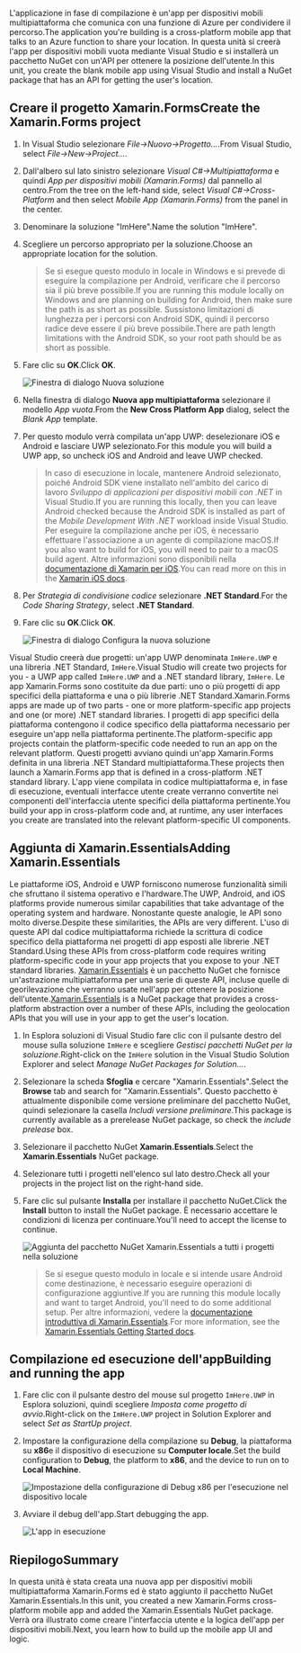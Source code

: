<span data-ttu-id="a01db-101">L'applicazione in fase di compilazione è un'app per dispositivi mobili multipiattaforma che comunica con una funzione di Azure per condividere il percorso.</span><span class="sxs-lookup"><span data-stu-id="a01db-101">The application you're building is a cross-platform mobile app that talks to an Azure function to share your location.</span></span> <span data-ttu-id="a01db-102">In questa unità si creerà l'app per dispositivi mobili vuota mediante Visual Studio e si installerà un pacchetto NuGet con un'API per ottenere la posizione dell'utente.</span><span class="sxs-lookup"><span data-stu-id="a01db-102">In this unit, you create the blank mobile app using Visual Studio and install a NuGet package that has an API for getting the user's location.</span></span>

## <a name="create-the-xamarinforms-project"></a><span data-ttu-id="a01db-103">Creare il progetto Xamarin.Forms</span><span class="sxs-lookup"><span data-stu-id="a01db-103">Create the Xamarin.Forms project</span></span>

1. <span data-ttu-id="a01db-104">In Visual Studio selezionare *File->Nuovo->Progetto...*.</span><span class="sxs-lookup"><span data-stu-id="a01db-104">From Visual Studio, select *File->New->Project...*.</span></span>

1. <span data-ttu-id="a01db-105">Dall'albero sul lato sinistro selezionare *Visual C#->Multipiattaforma* e quindi *App per dispositivi mobili (Xamarin.Forms)* dal pannello al centro.</span><span class="sxs-lookup"><span data-stu-id="a01db-105">From the tree on the left-hand side, select *Visual C#->Cross-Platform* and then select *Mobile App (Xamarin.Forms)* from the panel in the center.</span></span>

1. <span data-ttu-id="a01db-106">Denominare la soluzione "ImHere".</span><span class="sxs-lookup"><span data-stu-id="a01db-106">Name the solution "ImHere".</span></span>

1. <span data-ttu-id="a01db-107">Scegliere un percorso appropriato per la soluzione.</span><span class="sxs-lookup"><span data-stu-id="a01db-107">Choose an appropriate location for the solution.</span></span>

    > <span data-ttu-id="a01db-108">Se si esegue questo modulo in locale in Windows e si prevede di eseguire la compilazione per Android, verificare che il percorso sia il più breve possibile.</span><span class="sxs-lookup"><span data-stu-id="a01db-108">If you are running this module locally on Windows and are planning on building for Android, then make sure the path is as short as possible.</span></span> <span data-ttu-id="a01db-109">Sussistono limitazioni di lunghezza per i percorsi con Android SDK, quindi il percorso radice deve essere il più breve possibile.</span><span class="sxs-lookup"><span data-stu-id="a01db-109">There are path length limitations with the Android SDK, so your root path should be as short as possible.</span></span>

1. <span data-ttu-id="a01db-110">Fare clic su **OK**.</span><span class="sxs-lookup"><span data-stu-id="a01db-110">Click **OK**.</span></span>

    ![Finestra di dialogo Nuova soluzione](../media/2-new-solution-dialog.png)

1. <span data-ttu-id="a01db-112">Nella finestra di dialogo **Nuova app multipiattaforma** selezionare il modello *App vuota*.</span><span class="sxs-lookup"><span data-stu-id="a01db-112">From the **New Cross Platform App** dialog, select the *Blank App* template.</span></span>

1. <span data-ttu-id="a01db-113">Per questo modulo verrà compilata un'app UWP: deselezionare iOS e Android e lasciare UWP selezionato.</span><span class="sxs-lookup"><span data-stu-id="a01db-113">For this module you will build a UWP app, so uncheck iOS and Android and leave UWP checked.</span></span>

    > <span data-ttu-id="a01db-114">In caso di esecuzione in locale, mantenere Android selezionato, poiché Android SDK viene installato nell'ambito del carico di lavoro *Sviluppo di applicazioni per dispositivi mobili con .NET* in Visual Studio.</span><span class="sxs-lookup"><span data-stu-id="a01db-114">If you are running this locally, then you can leave Android checked because the Android SDK is installed as part of the *Mobile Development With .NET* workload inside Visual Studio.</span></span> <span data-ttu-id="a01db-115">Per eseguire la compilazione anche per iOS, è necessario effettuare l'associazione a un agente di compilazione macOS.</span><span class="sxs-lookup"><span data-stu-id="a01db-115">If you also want to build for iOS, you will need to pair to a macOS build agent.</span></span> <span data-ttu-id="a01db-116">Altre informazioni sono disponibili nella [documentazione di Xamarin per iOS](https://docs.microsoft.com/xamarin/ios/get-started/installation/windows/connecting-to-mac/).</span><span class="sxs-lookup"><span data-stu-id="a01db-116">You can read more on this in the [Xamarin iOS docs](https://docs.microsoft.com/xamarin/ios/get-started/installation/windows/connecting-to-mac/).</span></span>

1. <span data-ttu-id="a01db-117">Per *Strategia di condivisione codice* selezionare **.NET Standard**.</span><span class="sxs-lookup"><span data-stu-id="a01db-117">For the *Code Sharing Strategy*, select **.NET Standard**.</span></span>

1. <span data-ttu-id="a01db-118">Fare clic su **OK**.</span><span class="sxs-lookup"><span data-stu-id="a01db-118">Click **OK**.</span></span>

    ![Finestra di dialogo Configura la nuova soluzione](../media/2-configure-solution-dialog.png)

<span data-ttu-id="a01db-120">Visual Studio creerà due progetti: un'app UWP denominata `ImHere.UWP` e una libreria .NET Standard, `ImHere`.</span><span class="sxs-lookup"><span data-stu-id="a01db-120">Visual Studio will create two projects for you - a UWP app called `ImHere.UWP` and a .NET standard library, `ImHere`.</span></span> <span data-ttu-id="a01db-121">Le app Xamarin.Forms sono costituite da due parti: uno o più progetti di app specifici della piattaforma e una o più librerie .NET Standard.</span><span class="sxs-lookup"><span data-stu-id="a01db-121">Xamarin.Forms apps are made up of two parts - one or more platform-specific app projects and one (or more) .NET standard libraries.</span></span> <span data-ttu-id="a01db-122">I progetti di app specifici della piattaforma contengono il codice specifico della piattaforma necessario per eseguire un'app nella piattaforma pertinente.</span><span class="sxs-lookup"><span data-stu-id="a01db-122">The platform-specific app projects contain the platform-specific code needed to run an app on the relevant platform.</span></span> <span data-ttu-id="a01db-123">Questi progetti avviano quindi un'app Xamarin.Forms definita in una libreria .NET Standard multipiattaforma.</span><span class="sxs-lookup"><span data-stu-id="a01db-123">These projects then launch a Xamarin.Forms app that is defined in a cross-platform .NET standard library.</span></span> <span data-ttu-id="a01db-124">L'app viene compilata in codice multipiattaforma e, in fase di esecuzione, eventuali interfacce utente create verranno convertite nei componenti dell'interfaccia utente specifici della piattaforma pertinente.</span><span class="sxs-lookup"><span data-stu-id="a01db-124">You build your app in cross-platform code and, at runtime, any user interfaces you create are translated into the relevant platform-specific UI components.</span></span>

## <a name="adding-xamarinessentials"></a><span data-ttu-id="a01db-125">Aggiunta di Xamarin.Essentials</span><span class="sxs-lookup"><span data-stu-id="a01db-125">Adding Xamarin.Essentials</span></span>

<span data-ttu-id="a01db-126">Le piattaforme iOS, Android e UWP forniscono numerose funzionalità simili che sfruttano il sistema operativo e l'hardware.</span><span class="sxs-lookup"><span data-stu-id="a01db-126">The UWP, Android, and iOS platforms provide numerous similar capabilities that take advantage of the operating system and hardware.</span></span> <span data-ttu-id="a01db-127">Nonostante queste analogie, le API sono molto diverse.</span><span class="sxs-lookup"><span data-stu-id="a01db-127">Despite these similarities, the APIs are very different.</span></span> <span data-ttu-id="a01db-128">L'uso di queste API dal codice multipiattaforma richiede la scrittura di codice specifico della piattaforma nei progetti di app esposti alle librerie .NET Standard.</span><span class="sxs-lookup"><span data-stu-id="a01db-128">Using these APIs from cross-platform code requires writing platform-specific code in your app projects that you expose to your .NET standard libraries.</span></span> <span data-ttu-id="a01db-129">[Xamarin.Essentials](https://docs.microsoft.com/xamarin/essentials/) è un pacchetto NuGet che fornisce un'astrazione multipiattaforma per una serie di queste API, incluse quelle di georilevazione che verranno usate nell'app per ottenere la posizione dell'utente.</span><span class="sxs-lookup"><span data-stu-id="a01db-129">[Xamarin.Essentials](https://docs.microsoft.com/xamarin/essentials/) is a NuGet package that provides a cross-platform abstraction over a number of these APIs, including the geolocation APIs that you will use in your app to get the user's location.</span></span>

1. <span data-ttu-id="a01db-130">In Esplora soluzioni di Visual Studio fare clic con il pulsante destro del mouse sulla soluzione `ImHere` e scegliere *Gestisci pacchetti NuGet per la soluzione*.</span><span class="sxs-lookup"><span data-stu-id="a01db-130">Right-click on the `ImHere` solution in the Visual Studio Solution Explorer and select *Manage NuGet Packages for Solution...*.</span></span>

1. <span data-ttu-id="a01db-131">Selezionare la scheda **Sfoglia** e cercare "Xamarin.Essentials".</span><span class="sxs-lookup"><span data-stu-id="a01db-131">Select the **Browse** tab and search for "Xamarin.Essentials".</span></span> <span data-ttu-id="a01db-132">Questo pacchetto è attualmente disponibile come versione preliminare del pacchetto NuGet, quindi selezionare la casella *Includi versione preliminare*.</span><span class="sxs-lookup"><span data-stu-id="a01db-132">This package is currently available as a prerelease NuGet package, so check the *include prelease* box.</span></span>

1. <span data-ttu-id="a01db-133">Selezionare il pacchetto NuGet **Xamarin.Essentials**.</span><span class="sxs-lookup"><span data-stu-id="a01db-133">Select the **Xamarin.Essentials** NuGet package.</span></span>

1. <span data-ttu-id="a01db-134">Selezionare tutti i progetti nell'elenco sul lato destro.</span><span class="sxs-lookup"><span data-stu-id="a01db-134">Check all your projects in the project list on the right-hand side.</span></span>

1. <span data-ttu-id="a01db-135">Fare clic sul pulsante **Installa** per installare il pacchetto NuGet.</span><span class="sxs-lookup"><span data-stu-id="a01db-135">Click the **Install** button to install the NuGet package.</span></span> <span data-ttu-id="a01db-136">È necessario accettare le condizioni di licenza per continuare.</span><span class="sxs-lookup"><span data-stu-id="a01db-136">You'll need to accept the license to continue.</span></span>

    ![Aggiunta del pacchetto NuGet Xamarin.Essentials a tutti i progetti nella soluzione](../media/2-add-essentials-nuget.png)

    > <span data-ttu-id="a01db-138">Se si esegue questo modulo in locale e si intende usare Android come destinazione, è necessario eseguire operazioni di configurazione aggiuntive.</span><span class="sxs-lookup"><span data-stu-id="a01db-138">If you are running this module locally and want to target Android, you'll need to do some additional setup.</span></span> <span data-ttu-id="a01db-139">Per altre informazioni, vedere la [documentazione introduttiva di Xamarin.Essentials](https://docs.microsoft.com/xamarin/essentials/get-started?context=xamarin%2Fios&tabs=windows%2Candroid).</span><span class="sxs-lookup"><span data-stu-id="a01db-139">For more information, see the [Xamarin.Essentials Getting Started docs](https://docs.microsoft.com/xamarin/essentials/get-started?context=xamarin%2Fios&tabs=windows%2Candroid).</span></span>

## <a name="building-and-running-the-app"></a><span data-ttu-id="a01db-140">Compilazione ed esecuzione dell'app</span><span class="sxs-lookup"><span data-stu-id="a01db-140">Building and running the app</span></span>

1. <span data-ttu-id="a01db-141">Fare clic con il pulsante destro del mouse sul progetto `ImHere.UWP` in Esplora soluzioni, quindi scegliere *Imposta come progetto di avvio*.</span><span class="sxs-lookup"><span data-stu-id="a01db-141">Right-click on the `ImHere.UWP` project in Solution Explorer and select *Set as StartUp project*.</span></span>

1. <span data-ttu-id="a01db-142">Impostare la configurazione della compilazione su **Debug**, la piattaforma su **x86**e il dispositivo di esecuzione su **Computer locale**.</span><span class="sxs-lookup"><span data-stu-id="a01db-142">Set the build configuration to **Debug**, the platform to **x86**, and the device to run on to **Local Machine**.</span></span>

    ![Impostazione della configurazione di Debug x86 per l'esecuzione nel dispositivo locale](../media/2-debug-configuration.png)

1. <span data-ttu-id="a01db-144">Avviare il debug dell'app.</span><span class="sxs-lookup"><span data-stu-id="a01db-144">Start debugging the app.</span></span>

    ![L'app in esecuzione](../media/2-debuging-app.png)

## <a name="summary"></a><span data-ttu-id="a01db-146">Riepilogo</span><span class="sxs-lookup"><span data-stu-id="a01db-146">Summary</span></span>

<span data-ttu-id="a01db-147">In questa unità è stata creata una nuova app per dispositivi mobili multipiattaforma Xamarin.Forms ed è stato aggiunto il pacchetto NuGet Xamarin.Essentials.</span><span class="sxs-lookup"><span data-stu-id="a01db-147">In this unit, you created a new Xamarin.Forms cross-platform mobile app and added the Xamarin.Essentials NuGet package.</span></span> <span data-ttu-id="a01db-148">Verrà ora illustrato come creare l'interfaccia utente e la logica dell'app per dispositivi mobili.</span><span class="sxs-lookup"><span data-stu-id="a01db-148">Next, you learn how to build up the mobile app UI and logic.</span></span>